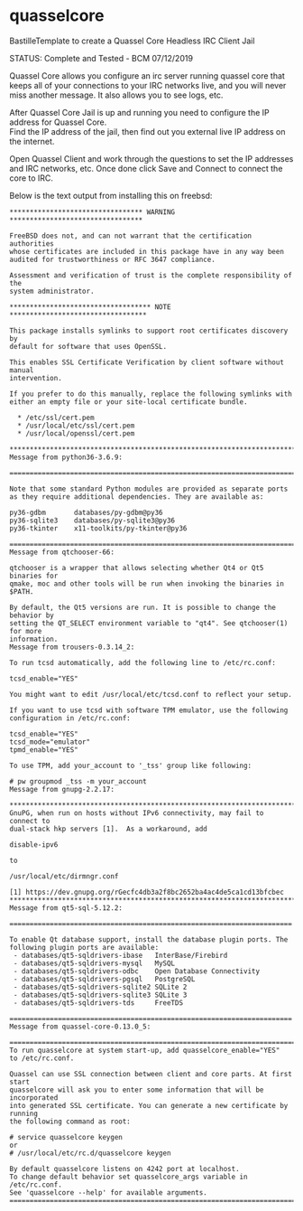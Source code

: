 # quasselcore
BastilleTemplate to create a Quassel Core Headless IRC Client Jail

 STATUS: Complete and Tested - BCM 07/12/2019 

Quassel Core allows you configure an irc server running quassel core that keeps all of your 
connections to your IRC networks live, and you will never miss another message.  It also allows 
you to see logs, etc.

After Quassel Core Jail is up and running you need to configure the IP address for Quassel Core.  
Find the IP address of the jail, then find out you external live IP address on the internet. 

Open Quassel Client and work through the questions to set the IP addresses and IRC networks, etc.
Once done click Save and Connect to connect the core to IRC.



Below is the text output from installing this on freebsd:


	********************************* WARNING *********************************

	FreeBSD does not, and can not warrant that the certification authorities
	whose certificates are included in this package have in any way been
	audited for trustworthiness or RFC 3647 compliance.

	Assessment and verification of trust is the complete responsibility of the
	system administrator.

	*********************************** NOTE **********************************

	This package installs symlinks to support root certificates discovery by
	default for software that uses OpenSSL.

	This enables SSL Certificate Verification by client software without manual
	intervention.

	If you prefer to do this manually, replace the following symlinks with
	either an empty file or your site-local certificate bundle.

	  * /etc/ssl/cert.pem
	  * /usr/local/etc/ssl/cert.pem
	  * /usr/local/openssl/cert.pem

	***************************************************************************
	Message from python36-3.6.9:

	===========================================================================

	Note that some standard Python modules are provided as separate ports
	as they require additional dependencies. They are available as:

	py36-gdbm       databases/py-gdbm@py36
	py36-sqlite3    databases/py-sqlite3@py36
	py36-tkinter    x11-toolkits/py-tkinter@py36

	===========================================================================
	Message from qtchooser-66:

	qtchooser is a wrapper that allows selecting whether Qt4 or Qt5 binaries for
	qmake, moc and other tools will be run when invoking the binaries in $PATH.

	By default, the Qt5 versions are run. It is possible to change the behavior by
	setting the QT_SELECT environment variable to "qt4". See qtchooser(1) for more
	information.
	Message from trousers-0.3.14_2:

	To run tcsd automatically, add the following line to /etc/rc.conf:

	tcsd_enable="YES"

	You might want to edit /usr/local/etc/tcsd.conf to reflect your setup.

	If you want to use tcsd with software TPM emulator, use the following
	configuration in /etc/rc.conf:

	tcsd_enable="YES"
	tcsd_mode="emulator"
	tpmd_enable="YES"

	To use TPM, add your_account to '_tss' group like following:

	# pw groupmod _tss -m your_account
	Message from gnupg-2.2.17:

	***************************************************************************
	GnuPG, when run on hosts without IPv6 connectivity, may fail to connect to
	dual-stack hkp servers [1].  As a workaround, add

	disable-ipv6

	to

	/usr/local/etc/dirmngr.conf

	[1] https://dev.gnupg.org/rGecfc4db3a2f8bc2652ba4ac4de5ca1cd13bfcbec
	***************************************************************************
	Message from qt5-sql-5.12.2:

	======================================================================

	To enable Qt database support, install the database plugin ports. The
	following plugin ports are available:
	 - databases/qt5-sqldrivers-ibase	InterBase/Firebird
	 - databases/qt5-sqldrivers-mysql	MySQL
	 - databases/qt5-sqldrivers-odbc	Open Database Connectivity
	 - databases/qt5-sqldrivers-pgsql	PostgreSQL
	 - databases/qt5-sqldrivers-sqlite2	SQLite 2
	 - databases/qt5-sqldrivers-sqlite3	SQLite 3
	 - databases/qt5-sqldrivers-tds		FreeTDS

	======================================================================
	Message from quassel-core-0.13.0_5:

	=============================================================================
	To run quasselcore at system start-up, add quasselcore_enable="YES"
	to /etc/rc.conf.

	Quassel can use SSL connection between client and core parts. At first start
	quasselcore will ask you to enter some information that will be incorporated
	into generated SSL certificate. You can generate a new certificate by running
	the following command as root:

	# service quasselcore keygen
	or
	# /usr/local/etc/rc.d/quasselcore keygen

	By default quasselcore listens on 4242 port at localhost.
	To change default behavior set quasselcore_args variable in /etc/rc.conf.
	See 'quasselcore --help' for available arguments.
	=============================================================================

